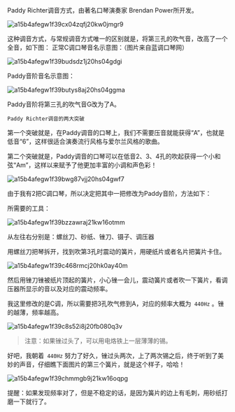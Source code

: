 Paddy Richter调音方式，由著名口琴演奏家 Brendan Power所开发。

![a15b4afegw1f39cx04zqfj20kw0jmgr9](https://github.com/Meekdai/meekdai.github.io/assets/11755104/4e0548fc-207b-4400-ae69-d6bfe5ea0835)

这种调音方式，与常规调音方式唯一的区别就是，将第三孔的吹气音，改高了一个全音，如下图：
正常C调口琴音名示意图：（图片来自蓝调口琴网）

![a15b4afegw1f39budsdz1j20hs04gdgi](https://github.com/Meekdai/meekdai.github.io/assets/11755104/dea9f62f-3a94-4d33-8756-9f2267f613b6)

Paddy音阶音名示意图：

![a15b4afegw1f39butys8aj20hs04ggma](https://github.com/Meekdai/meekdai.github.io/assets/11755104/f04ae01a-de14-4cb4-9b4e-2e8056a2667e)

Paddy音阶将第三孔的吹气音G改为了A。

`Paddy Richter调音的两大突破`

第一个突破就是，在Paddy调音的口琴上，我们不需要压音就能获得“A”，也就是低音“6”，这样很适合演奏流行风格与爱尔兰风格的歌曲。

第二个突破就是，Paddy调音的口琴可以在低音2、3、4孔的吹起获得一个小和弦“Am”，这样以来赋予了他更加丰富的小调和声色彩！

![a15b4afegw1f39bwg87vjj20hs04gwf7](https://github.com/Meekdai/meekdai.github.io/assets/11755104/ff83a7f8-7400-49b8-bd8f-db9c14eebf91)

由于我有2把C调口琴，所以决定把其中一把修改为Paddy音阶，方法如下：

所需要的工具：

![a15b4afegw1f39bzzawraj21kw16otmm](https://github.com/Meekdai/meekdai.github.io/assets/11755104/41431312-2f96-4a56-ac59-7d37aa8fd929)

从左往右分别是：螺丝刀、砂纸、锉刀、镊子、调压器

用螺丝刀把琴拆开，找到吹第3孔时震动的簧片，用硬纸片或者名片把簧片卡住。

![a15b4afegw1f39c468rmcj20hk0ay40m](https://github.com/Meekdai/meekdai.github.io/assets/11755104/93dffd54-cfc6-4b37-9e8e-eb98097c4991)

然后用锉刀锉被纸片顶起的簧片，小心锉一会儿，震动簧片或者吹一下簧片，看调压器所显示的音以及对应的震动频率。

我这里修改的是C调，所以需要把3孔吹气修到A，对应的频率大概为` 440Hz` 。锉的越薄，频率越高。

![a15b4afegw1f39c8s52i8j20fb080q3v](https://github.com/Meekdai/meekdai.github.io/assets/11755104/8424ed96-c42b-4a05-b362-567861a0956c)

>注意：如果锉过头了，可以用电烙铁上一层薄薄的锡。

好吧，我朝着` 440Hz` 努力了好久，锉过头两次，上了两次锡之后，终于听到了美妙的声音，仔细瞧下面图片的第三个簧片，就是这个样子，哈哈！

![a15b4afegw1f39chmmgb9j21kw16oqpg](https://github.com/Meekdai/meekdai.github.io/assets/11755104/b02e49d8-ca9b-45d8-836d-ef6d51eab6af)

提醒：如果发现频率对了，但是不稳定的话，是因为簧片的边上有毛刺，用砂纸打磨一下就行了。

[comment]: # (##{"timestamp":1461596880}##)